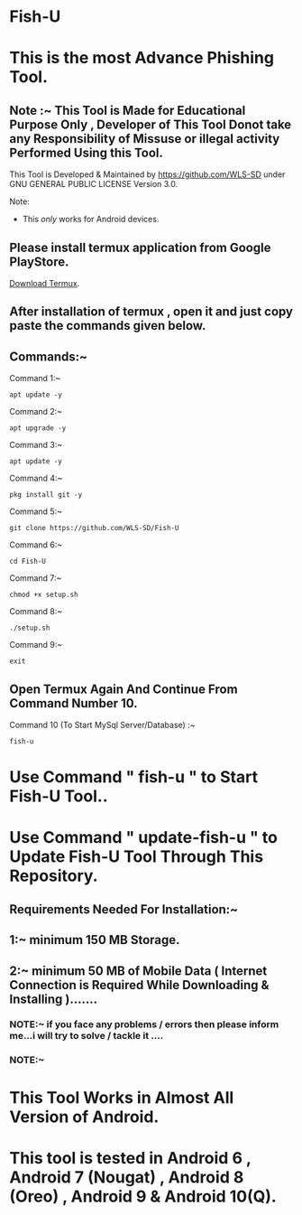 # Fish-U
# This is the most Advance Phishing Tool.
## Note :~ This Tool is Made for Educational Purpose Only , Developer of This Tool Donot take any Responsibility of Missuse or illegal activity Performed Using this Tool.




This Tool is Developed & Maintained by https://github.com/WLS-SD under GNU GENERAL PUBLIC LICENSE Version 3.0.

  
Note:
* This _only_ works for Android devices.

## Please install termux application from Google PlayStore.
[Download Termux](https://play.google.com/store/apps/details?id=com.termux).

## After installation of termux , open it and just copy paste the commands given below.

## Commands:~

Command 1:~
```
apt update -y
```

Command 2:~
```
apt upgrade -y
```

Command 3:~
```
apt update -y
```


Command 4:~
```
pkg install git -y
```

Command 5:~
```
git clone https://github.com/WLS-SD/Fish-U
```

Command 6:~
```
cd Fish-U
```

Command 7:~
```
chmod +x setup.sh
```

Command 8:~
```
./setup.sh
```


Command 9:~
```
exit
```

## Open Termux Again And Continue From Command Number 10.


Command 10 (To Start MySql Server/Database) :~
```
fish-u
```


# Use Command  " fish-u " to Start Fish-U Tool..
# Use Command  " update-fish-u " to Update Fish-U Tool Through This Repository.


## Requirements Needed For Installation:~
## 1:~ minimum 150 MB Storage.
## 2:~ minimum 50 MB of Mobile Data ( Internet Connection is  Required While Downloading & Installing ).......

### NOTE:~ if you face any problems / errors then please inform me...i will try to solve / tackle it ....

### NOTE:~
# This Tool Works in Almost All Version of Android.
# This tool is tested in Android 6 , Android 7 (Nougat) , Android 8 (Oreo) , Android 9 &  Android 10(Q).

